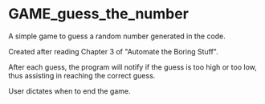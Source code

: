 # GAME_guess_the_number
A simple game to guess a random number generated in the code.

Created after reading Chapter 3 of "Automate the Boring Stuff".

After each guess, the program will notify if the guess is too high or too low, thus assisting in reaching the correct guess.

User dictates when to end the game.  
